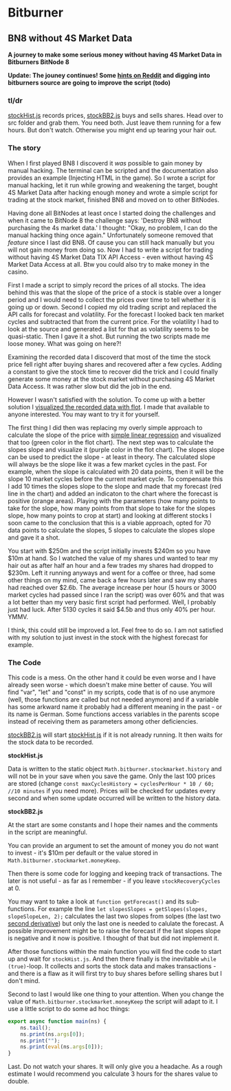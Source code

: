 # Bitburner

## BN8 without 4S Market Data

**A journey to make some serious money without having 4S Market Data in Bitburners BitNode 8**

**Update: The jouney continues! Some [hints on Reddit](https://www.reddit.com/r/Bitburner/comments/vlup0m/bn8_without_4s_market_data/idz4ytg/?context=3) and digging into bitburners source are going to improve the script (todo)**

### tl/dr

[stockHist.js](./src/stockHist.js) records prices, [stockBB2.js](./src/stockBB2.js) buys and sells shares. Head over to src folder and grab them. You need both. Just leave them running for a few hours. But don't watch. Otherwise you might end up tearing your hair out.

### The story

When I first played BN8 I discoverd it *was* possible to gain money by manual hacking. The terminal can be scripted and the documentation also provides an example (Injecting HTML in the game). So I wrote a script for manual hacking, let it run while growing and weakening the target, bought 4S Market Data after hacking enough money and wrote a simple script for trading at the stock market, finished BN8 and moved on to other BitNodes.

Having done all BitNodes at least once I started doing the challenges and when it came to BitNode 8 the challenge says: 'Destroy BN8 without purchasing the 4s market data.' I thought: "Okay, no problem, I can do the manual hacking thing once again." Unfortunately someone removed that *feature* since I last did BN8. Of cause you can still hack manually but you will not gain money from doing so. Now I had to write a script for trading without having 4S Market Data TIX API Access - even without having 4S Market Data Access at all. Btw you could also try to make money in the casino.

First I made a script to simply record the prices of all stocks. The idea behind this was that the slope of the price of a stock is stable over a longer period and I would need to collect the prices over time to tell whether it is going up or down. Second I copied my old trading script and replaced the API calls for forecast and volatility. For the forecast I looked back ten market cycles and subtracted that from the current price. For the volatility I had to look at the source and generated a list for that as volatility seems to be quasi-static. Then I gave it a shot. But running the two scripts made me loose money. What was going on here?!

Examining the recorded data I discoverd that most of the time the stock price fell right after buying shares and recovered after a few cycles. Adding a constant to give the stock time to recover did the trick and I could finally generate some money at the stock market without purchasing 4S Market Data Access. It was rather slow but did the job in the end.

However I wasn't satisfied with the solution. To come up with a better solution I [visualized the recorded data with flot](https://herzfinsternis.github.io/). I made that available to anyone interested. You may want to try it for yourself.

The first thing I did then was replacing my overly simple approach to calculate the slope of the price with [simple linear regression](https://en.wikipedia.org/wiki/Simple_linear_regression) and visualized that too (green color in the flot chart). The next step was to calculate the slopes slope and visualize it (purple color in the flot chart). The slopes slope can be used to predict the slope - at least in theory. The calculated slope will always be the slope like it was a few market cycles in the past. For example, when the slope is calculated with 20 data points, then it will be the slope 10 market cycles before the current market cycle. To compensate this I add 10 times the slopes slope to the slope and made that my forecast (red line in the chart) and added an indicaton to the chart where the forecast is positive (orange areas). Playing with the parameters (how many points to take for the slope, how many points from that slope to take for the slopes slope, how many points to crop at start) and looking at different stocks I soon came to the conclusion that this is a viable approach, opted for 70 data points to calculate the slopes, 5 slopes to calculate the slopes slope and gave it a shot.

You start with $250m and the script initially invests $240m so you have $10m at hand. So I watched the value of my shares und wanted to tear my hair out as after half an hour and a few trades my shares had dropped to $230m. Left it running anyways and went for a coffee or three, had some other things on my mind, came back a few hours later and saw my shares had reached over $2.6b. The average increase per hour (5 hours or 3000 market cycles had passed since I ran the script) was over 60% and that was a lot better than my very basic first script had performed. Well, I probably just had luck. After 5130 cycles it said $4.5b and thus only 40% per hour. YMMV.

I think, this could still be improved a lot. Feel free to do so. I am not satisfied with my solution to just invest in the stock with the highest forecast for example.

### The Code

This code is a mess. On the other hand it could be even worse and I have already seen worse - which doesn't make mine better of cause. You will find "var", "let" and "const" in my scripts, code that is of no use anymore (well, those functions are called but not needed anymore) and if a variable has some arkward name it probably had a different meaning in the past - or its name is German. Some functions access variables in the parents scope instead of receiving them as parameters among other deficiencies.

[stockBB2.js](./src/stockBB2.js) will start [stockHist.js](./src/stockHist.js) if it is not already running. It then waits for the stock data to be recorded.

**stockHist.js**

Data is written to the static object `Math.bitburner.stockmarket.history` and will not be in your save when you save the game. Only the last 100 prices are stored (change `const maxCyclesHistory = cyclesPerHour * 10 / 60; //10 minutes` if you need more). Prices will be checked for updates every second and when some update occurred will be written to the history data.

**stockBB2.js**

At the start are some constants and I hope their names and the comments in the script are meaningful.

You can provide an argument to set the amount of money you do not want to invest - it's $10m per default or the value stored in `Math.bitburner.stockmarket.moneyKeep`.

Then there is some code for logging and keeping track of transactions. The later is not useful - as far as I remember - if you leave `stockRecoveryCycles` at 0.

You may want to take a look at `function getForecast()` and its sub-functions. For example the line `let slopesSlopes = getSlopes(slopes, slopeSlopeLen, 2);` calculates the last two slopes from solpes (the last two [second derivative](https://en.wikipedia.org/wiki/Derivative)) but only the last one is needed to calulate the forecast. A possible improvement might be to raise the forecast if the last slopes slope is negative and it now is positive. I thought of that but did not implement it.

After those functions within the main function you will find the code to start up and wait for `stockHist.js`. And then there finally is the inevitable `while (true)`-loop. It collects and sorts the stock data and makes transactions - and there is a flaw as it will first try to buy shares before selling shares but I don't mind.

Second to last I would like one thing to your attention. When you change the value of `Math.bitburner.stockmarket.moneyKeep` the script will adapt to it. I use a little script to do some ad hoc things:
```javascript
export async function main(ns) {
    ns.tail();
    ns.print(ns.args[0]);
    ns.print("");
    ns.print(eval(ns.args[0]));
}
```

Last. Do not watch your shares. It will only give you a headache. As a rough estimate I would recommend you calculate 3 hours for the shares value to double.

